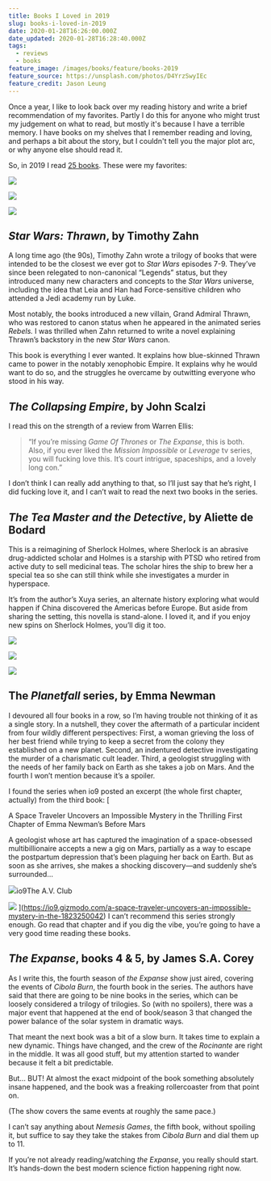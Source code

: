 ```yaml
---
title: Books I Loved in 2019
slug: books-i-loved-in-2019
date: 2020-01-28T16:26:00.000Z
date_updated: 2020-01-28T16:28:40.000Z
tags:
  - reviews
  - books
feature_image: /images/books/feature/books-2019
feature_source: https://unsplash.com/photos/D4YrzSwyIEc
feature_credit: Jason Leung
---
```


Once a year, I like to look back over my reading history and write a brief recommendation of my favorites. Partly I do this for anyone who might trust my judgement on what to read, but mostly it's because I have a terrible memory. I have books on my shelves that I remember reading and loving, and perhaps a bit about the story, but I couldn't tell you the major plot arc, or why anyone else should read it.

So, in 2019 I read [25 books](https://www.goodreads.com/user_challenges/15025289). These were my favorites:

![](/images/books/thrawn.jpg)

![](/images/books/collapsing-empire.jpg)

![](/images/books/tea-master-detective.jpg)

## _Star Wars: Thrawn_, by Timothy Zahn

A long time ago (the 90s), Timothy Zahn wrote a trilogy of books that were intended to be the closest we ever got to _Star Wars_ episodes 7-9. They’ve since been relegated to non-canonical “Legends” status, but they introduced many new characters and concepts to the _Star Wars_ universe, including the idea that Leia and Han had Force-sensitive children who attended a Jedi academy run by Luke.

Most notably, the books introduced a new villain, Grand Admiral Thrawn, who was restored to canon status when he appeared in the animated series _Rebels._ I was thrilled when Zahn returned to write a novel explaining Thrawn’s backstory in the new _Star Wars_ canon.

This book is everything I ever wanted. It explains how blue-skinned Thrawn came to power in the notably xenophobic Empire. It explains why he would want to do so, and the struggles he overcame by outwitting everyone who stood in his way.

## _The Collapsing Empire_, by John Scalzi

I read this on the strength of a review from Warren Ellis:

> “If you’re missing _Game Of Thrones_ or _The Expanse_, this is both. Also, if you ever liked the _Mission Impossible_ or _Leverage_ tv series, you will fucking love this. It’s court intrigue, spaceships, and a lovely long con.”

I don’t think I can really add anything to that, so I’ll just say that he’s right, I did fucking love it, and I can’t wait to read the next two books in the series.

## _The Tea Master and the Detective_, by Aliette de Bodard

This is a reimagining of Sherlock Holmes, where Sherlock is an abrasive drug-addicted scholar and Holmes is a starship with PTSD who retired from active duty to sell medicinal teas. The scholar hires the ship to brew her a special tea so she can still think while she investigates a murder in hyperspace.

It’s from the author’s Xuya series, an alternate history exploring what would happen if China discovered the Americas before Europe. But aside from sharing the setting, this novella is stand-alone. I loved it, and if you enjoy new spins on Sherlock Holmes, you’ll dig it too.

![](/images/books/planetfall.jpg)

![](/images/books/expanse4.jpg)

![](/images/books/expanse5.jpg)

## The _Planetfall_ series, by Emma Newman

I devoured all four books in a row, so I’m having trouble not thinking of it as a single story. In a nutshell, they cover the aftermath of a particular incident from four wildly different perspectives: First, a woman grieving the loss of her best friend while trying to keep a secret from the colony they established on a new planet. Second, an indentured detective investigating the murder of a charismatic cult leader. Third, a geologist struggling with the needs of her family back on Earth as she takes a job on Mars. And the fourth I won’t mention because it’s a spoiler.

I found the series when io9 posted an excerpt (the whole first chapter, actually) from the third book:
[

A Space Traveler Uncovers an Impossible Mystery in the Thrilling First Chapter of Emma Newman’s Before Mars

A geologist whose art has captured the imagination of a space-obsessed multibillionaire accepts a new a gig on Mars, partially as a way to escape the postpartum depression that’s been plaguing her back on Earth. But as soon as she arrives, she makes a shocking discovery—and suddenly she’s surrounded…

![](https://i.kinja-img.com/gawker-media/image/upload/c_fill,f_auto,fl_progressive,g_center,h_200,q_80,w_200/eh1hvjxamru5z6aobgwc.png)io9The A.V. Club

![](https://i.kinja-img.com/gawker-media/image/upload/c_fill,f_auto,fl_progressive,g_center,h_675,pg_1,q_80,w_1200/sa9wouueeppwiuf16uac.jpg)
](https://io9.gizmodo.com/a-space-traveler-uncovers-an-impossible-mystery-in-the-1823250042)
I can’t recommend this series strongly enough. Go read that chapter and if you dig the vibe, you’re going to have a very good time reading these books.

## _The Expanse_, books 4 & 5, by James S.A. Corey

As I write this, the fourth season of _the Expanse_ show just aired, covering the events of _Cibola Burn_, the fourth book in the series. The authors have said that there are going to be nine books in the series, which can be loosely considered a trilogy of trilogies. So (with no spoilers), there was a major event that happened at the end of book/season 3 that changed the power balance of the solar system in dramatic ways.

That meant the next book was a bit of a slow burn. It takes time to explain a new dynamic. Things have changed, and the crew of the _Rocinante_ are right in the middle. It was all good stuff, but my attention started to wander because it felt a bit predictable.

But… BUT! At almost the exact midpoint of the book something absolutely insane happened, and the book was a freaking rollercoaster from that point on.

(The show covers the same events at roughly the same pace.)

I can’t say anything about _Nemesis Games_, the fifth book, without spoiling it, but suffice to say they take the stakes from _Cibola Burn_ and dial them up to 11.

If you’re not already reading/watching _the Expanse_, you really should start. It’s hands-down the best modern science fiction happening right now.
